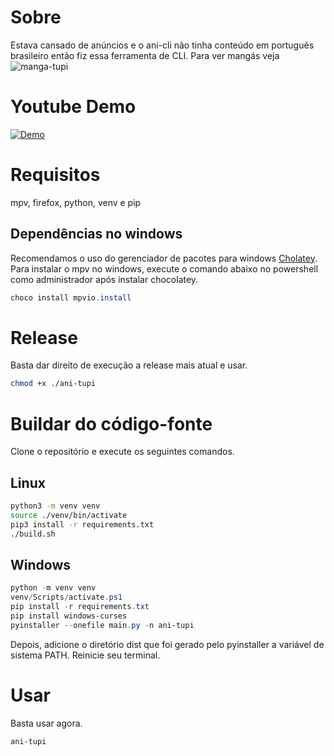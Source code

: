 # Sobre
Estava cansado de anúncios e o ani-cli não tinha conteúdo em portuguẽs brasileiro então fiz essa ferramenta de CLI.
Para ver mangás veja ![manga-tupi](https://github.com/manga-tupi)

# Youtube Demo
[![Demo](https://img.youtube.com/vi/eug6gKLTD3I/maxresdefault.jpg)](https://youtu.be/eug6gKLTD3I)

# Requisitos
mpv, firefox, python, venv e pip

## Dependências no windows
Recomendamos o uso do gerenciador de pacotes para windows [Cholatey](https://chocolatey.org/install).
Para instalar o mpv no windows, execute o comando abaixo no powershell como administrador após instalar chocolatey.
```powershell
choco install mpvio.install
```

# Release
Basta dar direito de execução a release mais atual e usar.
```bash
chmod +x ./ani-tupi
```

# Buildar do código-fonte
Clone o repositório e execute os seguintes comandos.

## Linux
```bash
python3 -m venv venv
source ./venv/bin/activate
pip3 install -r requirements.txt
./build.sh
```

## Windows
```powershell
python -m venv venv
venv/Scripts/activate.ps1
pip install -r requirements.txt
pip install windows-curses
pyinstaller --onefile main.py -n ani-tupi
```
Depois, adicione o diretório dist que foi gerado pelo pyinstaller a variável de sistema PATH. Reinicie seu terminal. 

# Usar
Basta usar agora.
```bash
ani-tupi
```
